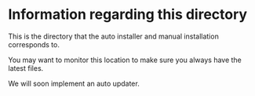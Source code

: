 <h1>Information regarding this directory</h1>

This is the directory that the auto installer and manual installation corresponds to.

You may want to monitor this location to make sure you always have the latest files. 

We will soon implement an auto updater.
